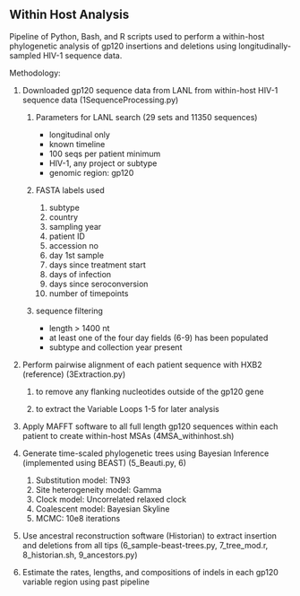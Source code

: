 ## Within Host Analysis

Pipeline of Python, Bash, and R scripts used to perform a within-host phylogenetic analysis of gp120 insertions and deletions using longitudinally-sampled HIV-1 sequence data.





Methodology:
1) Downloaded gp120 sequence data from LANL from within-host HIV-1 sequence data (1SequenceProcessing.py)

    1. Parameters for LANL search (29 sets and 11350 sequences)

        * longitudinal only
        * known timeline
        * 100 seqs per patient minimum
        * HIV-1, any  project or subtype
        * genomic region: gp120 

    2. FASTA labels used

        1) subtype
        2) country
        3) sampling year
        4) patient ID 
        5) accession no 
        6) day 1st sample
        7) days since treatment start
        8) days of infection
        9) days since seroconversion
        10) number of timepoints 

    3. sequence filtering

        * length > 1400 nt 
        * at least one of the four day fields (6-9) has been populated
        * subtype and collection year present


2) Perform pairwise alignment of each patient sequence with HXB2 (reference) (3Extraction.py) 
    
    1. to remove any flanking nucleotides outside of the gp120 gene   

    2. to extract the Variable Loops 1-5 for later analysis


3) Apply MAFFT software to all full length gp120 sequences within each patient to create within-host MSAs (4MSA_withinhost.sh)

4) Generate time-scaled phylogenetic trees using Bayesian Inference (implemented using BEAST) (5_Beauti.py, 6)

    1. Substitution model: TN93
    2. Site heterogeneity model: Gamma
    3. Clock model: Uncorrelated relaxed clock
    4. Coalescent model: Bayesian Skyline
    5. MCMC: 10e8 iterations

5) Use ancestral reconstruction software (Historian) to extract insertion and deletions from all tips (6_sample-beast-trees.py, 7_tree_mod.r, 8_historian.sh, 9_ancestors.py)



6) Estimate the rates, lengths, and compositions of indels in each gp120 variable region using past pipeline





